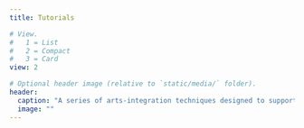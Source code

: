 ```yaml
---
title: Tutorials

# View.
#   1 = List
#   2 = Compact
#   3 = Card
view: 2

# Optional header image (relative to `static/media/` folder).
header:
  caption: "A series of arts-integration techniques designed to support receptive and expressive language in a developmentally appropriate (read: playful) way."
  image: ""
---
```

